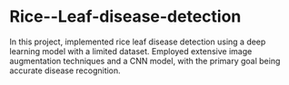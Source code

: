 # Rice--Leaf-disease-detection
In this project, implemented rice leaf disease detection using a deep learning model with a limited dataset. Employed extensive image augmentation techniques and a CNN model, with the primary goal being accurate disease recognition.
